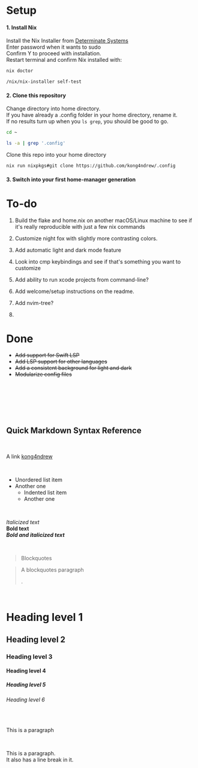 # Setup

#### 1. Install Nix

Install the Nix Installer from [Determinate Systems](https://https://zero-to-nix.com/start/install)<br>
Enter password when it wants to sudo<br>
Confirm Y to proceed with installation.<br>
Restart terminal and confirm Nix installed with:<br>

```bash
nix doctor

/nix/nix-installer self-test
```

#### 2. Clone this repository

Change directory into home directory.<br>
If you have already a .config folder in your home directory, rename it.<br>
If no results turn up when you `ls grep`, you should be good to go.<br>

```bash
cd ~

ls -a | grep '.config'
```

Clone this repo into your home directory

```bash
nix run nixpkgs#git clone https://github.com/kong4ndrew/.config
```

#### 3. Switch into your first home-manager generation


# To-do

 1. Build the flake and home.nix on another macOS/Linux machine to see if it's really reproducible with just a few nix commands

 2. Customize night fox with slightly more contrasting colors.

 3. Add automatic light and dark mode feature
  
 4. Look into cmp keybindings and see if that's something you want to customize

 5. Add ability to run xcode projects from command-line?

 6. Add welcome/setup instructions on the readme.

 7. Add nvim-tree?

 8. 

# Done

- ~~Add support for Swift LSP~~
- ~~Add LSP support for other languages~~
- ~~Add a consistent background for light and dark~~
- ~~Modularize config files~~
<br>
<br>
<br>
<br>
<br>

## Quick Markdown Syntax Reference

<br>

A link [kong4ndrew](https://github.com/kong4ndrew/config)

<br>

- Unordered list item
- Another one
    - Indented list item
    - Another one

<br>

*Italicized text* <br>
**Bold text** <br>
***Bold and italicized text*** <br>

<br>

> Blockquotes

> A blockquotes paragraph
>
> .

<br>

# Heading level 1
## Heading level 2
### Heading level 3
#### Heading level 4
##### Heading level 5
###### Heading level 6

<br>

<p>This is a paragraph
</p>

<br>


<p>This is a paragraph.<br> It also has a line break in it.</p>

